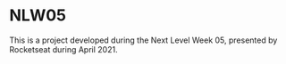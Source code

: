 # NLW05
This is a project developed during the Next Level Week 05, presented by Rocketseat during April 2021.
